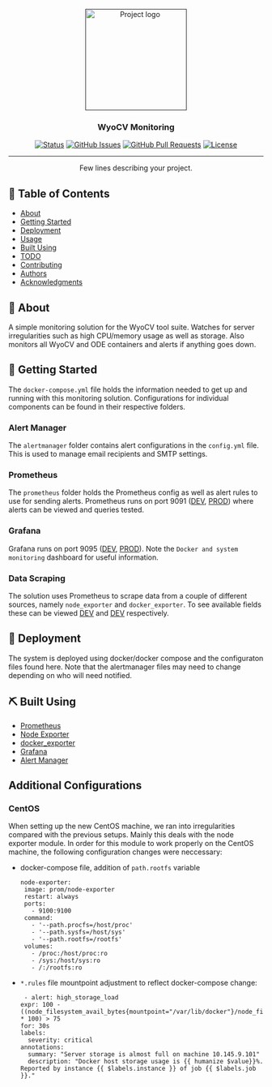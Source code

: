 <p align="center">
  <a href="" rel="noopener">
 <img width=200px height=200px src="https://i.imgur.com/6wj0hh6.jpg" alt="Project logo"></a>
</p>

<h3 align="center">WyoCV Monitoring</h3>

<div align="center">

[![Status](https://img.shields.io/badge/status-active-success.svg)]()
[![GitHub Issues](https://img.shields.io/github/issues/kylelobo/The-Documentation-Compendium.svg)](https://github.com/kylelobo/The-Documentation-Compendium/issues)
[![GitHub Pull Requests](https://img.shields.io/github/issues-pr/kylelobo/The-Documentation-Compendium.svg)](https://github.com/kylelobo/The-Documentation-Compendium/pulls)
[![License](https://img.shields.io/badge/license-MIT-blue.svg)](/LICENSE)

</div>

---

<p align="center"> Few lines describing your project.
    <br> 
</p>

## 📝 Table of Contents

- [About](#about)
- [Getting Started](#getting_started)
- [Deployment](#deployment)
- [Usage](#usage)
- [Built Using](#built_using)
- [TODO](../TODO.md)
- [Contributing](../CONTRIBUTING.md)
- [Authors](#authors)
- [Acknowledgments](#acknowledgement)

## 🧐 About <a name = "about"></a>

A simple monitoring solution for the WyoCV tool suite. Watches for server irregularities such as high CPU/memory usage as well as storage. Also monitors all WyoCV and ODE containers and alerts if anything goes down.

## 🏁 Getting Started <a name = "getting_started"></a>

The `docker-compose.yml` file holds the information needed to get up and running with this monitoring solution. Configurations for individual components can be found in their respective folders. 
### Alert Manager ###
The `alertmanager` folder contains alert configurations in the `config.yml` file. This is used to manage email recipients and SMTP settings. 
### Prometheus ###
The `prometheus` folder holds the Prometheus config as well as alert rules to use for sending alerts. Prometheus runs on port 9091 ([DEV](http://10.145.7.48:9091/), [PROD](http://10.145.7.52:9091/)) where alerts can be viewed and queries tested.
### Grafana ###
Grafana runs on port 9095 ([DEV](http://10.145.7.48:9095/), [PROD](http://10.145.7.52:9095/)). Note the `Docker and system monitoring` dashboard for useful information.
### Data Scraping ###
The solution uses Prometheus to scrape data from a couple of different sources, namely `node_exporter` and `docker_exporter`. To see available fields these can be viewed [DEV](http://10.145.7.48:9100/metrics) and [DEV](http://10.145.7.48:9417/metrics) respectively. 

## 🚀 Deployment <a name = "deployment"></a>

The system is deployed using docker/docker compose and the configuraton files found here. Note that the alertmanager files may need to change depending on who will need notified.

## ⛏️ Built Using <a name = "built_using"></a>

- [Prometheus](https://prometheus.io/)
- [Node Exporter](https://github.com/prometheus/node_exporter)
- [docker_exporter](https://github.com/prometheus-net/docker_exporter)
- [Grafana](https://grafana.com/)
- [Alert Manager](https://github.com/prometheus/alertmanager)

## Additional Configurations
### CentOS
When setting up the new CentOS machine, we ran into irregularities compared with the previous setups. Mainly this deals with the node exporter module. In order for this module to work properly on the CentOS machine, the following configuration changes were neccessary:
 - docker-compose file, addition of `path.rootfs` variable
   ```
   node-exporter:
    image: prom/node-exporter
    restart: always
    ports:
      - 9100:9100
    command:
      - '--path.procfs=/host/proc'
      - '--path.sysfs=/host/sys'
      - '--path.rootfs=/rootfs'
    volumes:
      - /proc:/host/proc:ro
      - /sys:/host/sys:ro
      - /:/rootfs:ro

   ```
 - `*.rules` file mountpoint adjustment to reflect docker-compose change:
    ```
     - alert: high_storage_load
    expr: 100 - ((node_filesystem_avail_bytes{mountpoint="/var/lib/docker"}/node_filesystem_size_bytes{mountpoint="/var/lib/docker"}) * 100) > 75
    for: 30s
    labels:
      severity: critical
    annotations:
      summary: "Server storage is almost full on machine 10.145.9.101"
      description: "Docker host storage usage is {{ humanize $value}}%. Reported by instance {{ $labels.instance }} of job {{ $labels.job }}."
    ```